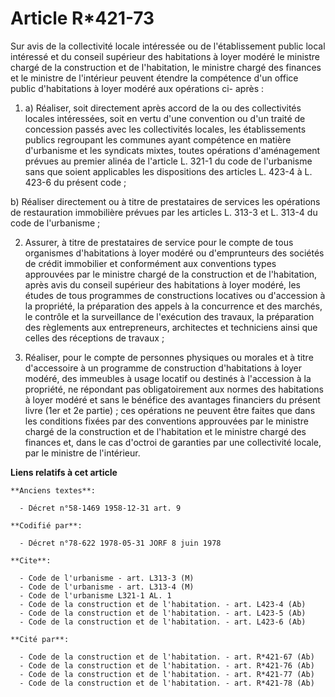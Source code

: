 # Article R*421-73

Sur avis de la collectivité locale intéressée ou de l'établissement public local intéressé et du conseil supérieur des
habitations à loyer modéré le ministre chargé de la construction et de l'habitation, le ministre chargé des finances et le
ministre de l'intérieur peuvent étendre la compétence d'un office public d'habitations à loyer modéré aux opérations ci-
après :

1. a) Réaliser, soit directement après accord de la ou des collectivités locales intéressées, soit en vertu d'une convention
ou d'un traité de concession passés avec les collectivités locales, les établissements publics regroupant les communes ayant
compétence en matière d'urbanisme et les syndicats mixtes, toutes opérations d'aménagement prévues au premier alinéa de
l'article L. 321-1 du code de l'urbanisme sans que soient applicables les dispositions des articles L. 423-4 à L. 423-6 du
présent code ;

b) Réaliser directement ou à titre de prestataires de services les opérations de restauration immobilière prévues par les
articles L. 313-3 et L. 313-4 du code de l'urbanisme ;

2. Assurer, à titre de prestataires de service pour le compte de tous organismes d'habitations à loyer modéré ou
d'emprunteurs des sociétés de crédit immobilier et conformément aux conventions types approuvées par le ministre chargé de la
construction et de l'habitation, après avis du conseil supérieur des habitations à loyer modéré, les études de tous
programmes de constructions locatives ou d'accession à la propriété, la préparation des appels à la concurrence et des
marchés, le contrôle et la surveillance de l'exécution des travaux, la préparation des règlements aux entrepreneurs,
architectes et techniciens ainsi que celles des réceptions de travaux ;

3. Réaliser, pour le compte de personnes physiques ou morales et à titre d'accessoire à un programme de construction
d'habitations à loyer modéré, des immeubles à usage locatif ou destinés à l'accession à la propriété, ne répondant pas
obligatoirement aux normes des habitations à loyer modéré et sans le bénéfice des avantages financiers du présent livre (1er
et 2e partie) ; ces opérations ne peuvent être faites que dans les conditions fixées par des conventions approuvées par le
ministre chargé de la construction et de l'habitation et le ministre chargé des finances et, dans le cas d'octroi de
garanties par une collectivité locale, par le ministre de l'intérieur.

**Liens relatifs à cet article**

	**Anciens textes**:

	  - Décret n°58-1469 1958-12-31 art. 9

	**Codifié par**:

	  - Décret n°78-622 1978-05-31 JORF 8 juin 1978

	**Cite**:

	  - Code de l'urbanisme - art. L313-3 (M)
	  - Code de l'urbanisme - art. L313-4 (M)
	  - Code de l'urbanisme L321-1 AL. 1
	  - Code de la construction et de l'habitation. - art. L423-4 (Ab)
	  - Code de la construction et de l'habitation. - art. L423-5 (Ab)
	  - Code de la construction et de l'habitation. - art. L423-6 (Ab)

	**Cité par**:

	  - Code de la construction et de l'habitation. - art. R*421-67 (Ab)
	  - Code de la construction et de l'habitation. - art. R*421-76 (Ab)
	  - Code de la construction et de l'habitation. - art. R*421-77 (Ab)
	  - Code de la construction et de l'habitation. - art. R*421-78 (Ab)

